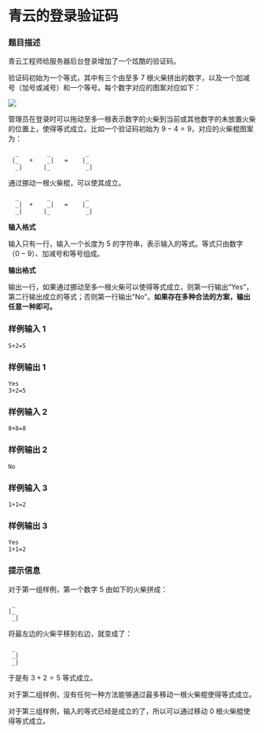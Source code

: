# 青云的登录验证码

### 题目描述

青云工程师给服务器后台登录增加了一个炫酷的验证码。

验证码初始为一个等式，其中有三个由至多 $7$ 根火柴拼出的数字，以及一个加减号（加号或减号）和一个等号。每个数字对应的图案对应如下：

![](http://res.jisuanke.com/img/upload/20160525/f04a4e57c247c6d93a58fc786d770f7aae8265f0.png)

管理员在登录时可以拖动至多一根表示数字的火柴到当前或其他数字的未放置火柴的位置上，使得等式成立。比如一个验证码初始为 $9-4=9$，对应的火柴棍图案为：

```
  _        _          _
 |_   +    _|   =    |_
  _|      |_          _|
```

通过挪动一根火柴棍，可以使其成立。

```
  _        _          _
  _|  +    _|   =    |_
  _|      |_          _|
```

**输入格式**

输入只有一行，输入一个长度为 $5$ 的字符串，表示输入的等式。等式只由数字（$0-9$）、加减号和等号组成。

**输出格式**

输出一行，如果通过挪动至多一根火柴可以使得等式成立，则第一行输出“Yes”，第二行输出成立的等式；否则第一行输出“No”。**如果存在多种合法的方案，输出任意一种即可。**

### 样例输入 1

```
5+2=5
```

### 样例输出 1

```
Yes
3+2=5
```

### 样例输入 2

```
8+8=8
```

### 样例输出 2

```
No
```

### 样例输入 3

```
1+1=2
```

### 样例输出 3

```
Yes
1+1=2
```

### 提示信息

对于第一组样例，第一个数字 $5$ 由如下的火柴拼成：

```
 _
|_
 _|
```

将最左边的火柴平移到右边，就变成了：

```
 _
 _|
 _|
```

于是有 $3+2=5$ 等式成立。

对于第二组样例，没有任何一种方法能够通过最多移动一根火柴棍使得等式成立。

对于第三组样例，输入的等式已经是成立的了，所以可以通过移动 $0$ 根火柴棍使得等式成立。
